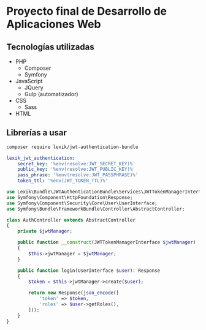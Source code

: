 # Proyecto final de Desarrollo de Aplicaciones Web

## Tecnologías utilizadas

* PHP
  * Composer
  * Symfony
* JavaScript
  * JQuery
  * Gulp (automatizador)
* CSS
  * Sass
* HTML


## Librerías a usar

```bash
composer require lexik/jwt-authentication-bundle
```

```yaml
lexik_jwt_authentication:
    secret_key: '%env(resolve:JWT_SECRET_KEY)%'
    public_key: '%env(resolve:JWT_PUBLIC_KEY)%'
    pass_phrase: '%env(resolve:JWT_PASSPHRASE)%'
    token_ttl: '%env(JWT_TOKEN_TTL)%'
```

```php
use Lexik\Bundle\JWTAuthenticationBundle\Services\JWTTokenManagerInterface;
use Symfony\Component\HttpFoundation\Response;
use Symfony\Component\Security\Core\User\UserInterface;
use Symfony\Bundle\FrameworkBundle\Controller\AbstractController;

class AuthController extends AbstractController
{
    private $jwtManager;

    public function __construct(JWTTokenManagerInterface $jwtManager)
    {
        $this->jwtManager = $jwtManager;
    }

    public function login(UserInterface $user): Response
    {
        $token = $this->jwtManager->create($user);

        return new Response(json_encode([
            'token' => $token,
            'roles' => $user->getRoles(),
        ]));
    }
}
```
